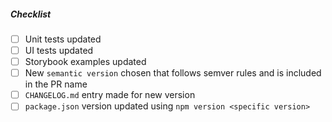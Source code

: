<!--
Thank you for your pull request. Please provide a description above and review
the requirements below.

Bug fixes and new features should include tests.
-->

##### Checklist

<!-- ~~Strike out~~ items that do not apply. For completed items, change [ ] to [x]. -->

- [ ] Unit tests updated
- [ ] UI tests updated
- [ ] Storybook examples updated
- [ ] New `semantic version` chosen that follows semver rules and is included in the PR name
- [ ] `CHANGELOG.md` entry made for new version
- [ ] `package.json` version updated using `npm version <specific version>`
